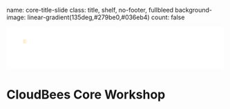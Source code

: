 name: core-title-slide
class: title, shelf, no-footer, fullbleed
background-image: linear-gradient(135deg,#279be0,#036eb4)
count: false

![:scale 15%](../img/CloudBees-Logo-White+Tag.png)

# CloudBees Core Workshop




